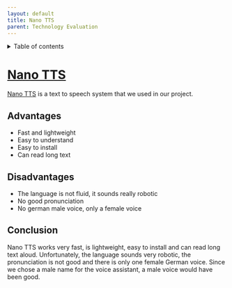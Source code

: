 ```yaml
---
layout: default
title: Nano TTS
parent: Technology Evaluation
---
```


<details close markdown="block">
  <summary>
    Table of contents
  </summary>
  {: .text-delta }
1. TOC
{:toc}
</details>


# [Nano TTS](/pages/knowledge/tts/nano-tts)
[Nano TTS](/pages/knowledge/tts/nano-tts) is a text to speech system that we used in our project.

## Advantages
- Fast and lightweight
- Easy to understand
- Easy to install
- Can read long text

## Disadvantages
- The language is not fluid, it sounds really robotic
- No good pronunciation
- No german male voice, only a female voice

## Conclusion
Nano TTS works very fast, is lightweight, easy to install and can read long text aloud. Unfortunately, the language 
sounds very robotic, the pronunciation is not good and there is only one female German voice. Since we chose a male 
name for the voice assistant, a male voice would have been good.
